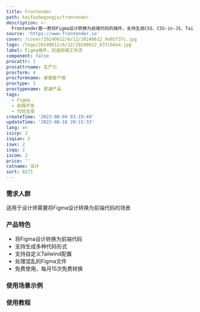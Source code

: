 ```yaml
---
title: Frontender
path: kaifazhegongju/frontender
description: >-
  Frontender是一款将Figma设计转换为前端代码的插件，支持生成CSS、CSS-in-JS、Tailwind、HTML和JSX等多种代码形式。它可以帮助设计师简化工作流程，支持自定义Tailwind配置，并能处理混乱的Figma文件。Frontender可以将任何图层转换为前端代码，免费使用，每月提供15次免费转换。
source: 'https://www.frontender.io'
cover: /cover/20240612/6/12/20240612_9a92f37c.jpg
logo: /logo/20240612/6/12/20240612_837cbda4.jpg
label: Figma插件，加速前端工作流
component: false
procattr: 1
procattrname: 生产力
procform: 4
procformname: 桌面客户端
proctype: 1
proctypename: 普通产品
tags:
  - Figma
  - 前端开发
  - 代码生成
createTime: '2023-08-04 03:19:49'
updateTime: '2023-08-18 20:15:33'
lang: en
isicp: 2
isqian: 2
iswx: 2
isqq: 2
iscom: 2
price: ''
catname: 设计
sort: 8271
---
```




### 需求人群
适用于设计师需要将Figma设计转换为前端代码的场景

### 产品特色
- 将Figma设计转换为前端代码
- 支持生成多种代码形式
- 支持自定义Tailwind配置
- 处理混乱的Figma文件
- 免费使用，每月15次免费转换

### 使用场景示例


### 使用教程


  
